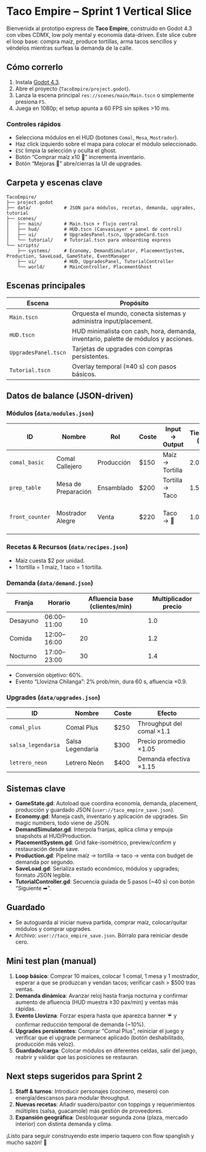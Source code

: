 # Taco Empire – Sprint 1 Vertical Slice

Bienvenidx al prototipo express de **Taco Empire**, construido en Godot 4.3 con vibes CDMX, low poly mental y economía data-driven. Este slice cubre el loop base: compra maíz, produce tortillas, arma tacos sencillos y véndelos mientras surfeas la demanda de la calle.

## Cómo correrlo
1. Instala [Godot 4.3](https://godotengine.org/).
2. Abre el proyecto (`TacoEmpire/project.godot`).
3. Lanza la escena principal `res://scenes/main/Main.tscn` o simplemente presiona `F5`.
4. Juega en 1080p; el setup apunta a 60 FPS sin spikes >10 ms.

### Controles rápidos
- Selecciona módulos en el HUD (botones `Comal`, `Mesa`, `Mostrador`).
- Haz click izquierdo sobre el mapa para colocar el módulo seleccionado.
- `ESC` limpia la selección y oculta el ghost.
- Botón “Comprar maíz x10 🌽” incrementa inventario.
- Botón “Mejoras 🌮” abre/cierras la UI de upgrades.

## Carpeta y escenas clave
```
TacoEmpire/
├── project.godot
├── data/            # JSON para módulos, recetas, demanda, upgrades, tutorial
├── scenes/
│   ├── main/        # Main.tscn + flujo central
│   ├── hud/         # HUD.tscn (CanvasLayer + panel de control)
│   ├── ui/          # UpgradesPanel.tscn, UpgradeCard.tscn
│   └── tutorial/    # Tutorial.tscn para onboarding express
└── scripts/
    ├── systems/     # Economy, DemandSimulator, PlacementSystem, Production, SaveLoad, GameState, EventManager
    ├── ui/          # HUD, UpgradesPanel, TutorialController
    └── world/       # MainController, PlacementGhost
```

## Escenas principales
| Escena | Propósito |
|--------|-----------|
| `Main.tscn` | Orquesta el mundo, conecta sistemas y administra input/placement.
| `HUD.tscn` | HUD minimalista con cash, hora, demanda, inventario, palette de módulos y acciones.
| `UpgradesPanel.tscn` | Tarjetas de upgrades con compras persistentes.
| `Tutorial.tscn` | Overlay temporal (≈40 s) con pasos básicos.

## Datos de balance (JSON-driven)
### Módulos (`data/modules.json`)
| ID | Nombre | Rol | Coste | Input → Output | Tiempo (s) | Throughput base |
|----|--------|-----|-------|----------------|------------|-----------------|
| `comal_basic` | Comal Callejero | Producción | $150 | Maíz → Tortilla | 2.0 | 0.5 tortilla/s |
| `prep_table` | Mesa de Preparación | Ensamblado | $200 | Tortilla → Taco | 1.5 | 0.66 taco/s |
| `front_counter` | Mostrador Alegre | Venta | $220 | Taco → 💸 | 1.0 | 1 venta/s (limitada por demanda) |

### Recetas & Recursos (`data/recipes.json`)
- Maíz cuesta $2 por unidad.
- 1 tortilla = 1 maíz, 1 taco = 1 tortilla.

### Demanda (`data/demand.json`)
| Franja | Horario | Afluencia base (clientes/min) | Multiplicador precio |
|--------|---------|-------------------------------|----------------------|
| Desayuno | 06:00–11:00 | 10 | 1.0 |
| Comida | 12:00–16:00 | 20 | 1.2 |
| Nocturno | 17:00–23:00 | 30 | 1.4 |
- Conversión objetivo: 60%.
- Evento “Llovizna Chilanga”: 2% prob/min, dura 60 s, afluencia ×0.9.

### Upgrades (`data/upgrades.json`)
| ID | Nombre | Coste | Efecto |
|----|--------|-------|--------|
| `comal_plus` | Comal Plus | $250 | Throughput del comal ×1.1 |
| `salsa_legendaria` | Salsa Legendaria | $300 | Precio promedio ×1.05 |
| `letrero_neon` | Letrero Neón | $400 | Demanda efectiva ×1.15 |

## Sistemas clave
- **GameState.gd**: Autoload que coordina economía, demanda, placement, producción y guardado JSON (`user://taco_empire_save.json`).
- **Economy.gd**: Maneja cash, inventario y aplicación de upgrades. Sin magic numbers, todo viene de JSON.
- **DemandSimulator.gd**: Interpola franjas, aplica clima y empuja snapshots al HUD/Production.
- **PlacementSystem.gd**: Grid fake-isométrico, preview/confirm y restauración desde save.
- **Production.gd**: Pipeline maíz → tortilla → taco → venta con budget de demanda por segundo.
- **SaveLoad.gd**: Serializa estado económico, módulos y upgrades; formato JSON legible.
- **TutorialController.gd**: Secuencia guiada de 5 pasos (~40 s) con botón “Siguiente ➡”.

## Guardado
- Se autoguarda al iniciar nueva partida, comprar maíz, colocar/quitar módulos y comprar upgrades.
- Archivo: `user://taco_empire_save.json`. Bórralo para reiniciar desde cero.

## Mini test plan (manual)
1. **Loop básico**: Comprar 10 maíces, colocar 1 comal, 1 mesa y 1 mostrador, esperar a que se produzcan y vendan tacos; verificar cash > $500 tras ventas.
2. **Demanda dinámica**: Avanzar reloj hasta franja nocturna y confirmar aumento de afluencia (HUD muestra ≥30 pax/min) y ventas más rápidas.
3. **Evento Llovizna**: Forzar espera hasta que aparezca banner ☔ y confirmar reducción temporal de demanda (~10%).
4. **Upgrades persistentes**: Comprar “Comal Plus”, reiniciar el juego y verificar que el upgrade permanece aplicado (botón deshabilitado, producción más veloz).
5. **Guardado/carga**: Colocar módulos en diferentes celdas, salir del juego, reabrir y validar que las posiciones se restauran.

## Next steps sugeridos para Sprint 2
1. **Staff & turnos**: Introducir personajes (cocinero, mesero) con energía/descansos para modular throughput.
2. **Nuevas recetas**: Añadir suadero/pastor con toppings y requerimientos múltiples (salsa, guacamole) más gestión de proveedores.
3. **Expansión geográfica**: Desbloquear segunda zona (plaza, mercado interior) con distinta demanda y clima.

¡Listo para seguir construyendo este imperio taquero con flow spanglish y mucho sazón! 🌮
